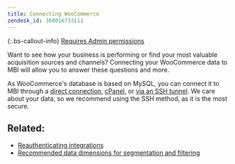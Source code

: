 ```yaml
---
title: Connecting WooCommerce
zendesk_id: 360016733111
---
```


{:.bs-callout-info}
[Requires Admin permissions](../../../administrator/user-management/user-management.md)

Want to see how your business is performing or find your most valuable acquisition sources and channels? Connecting your WooCommerce data to MBI will allow you to answer these questions and more.

As WooCommerce's database is based on MySQL, you can connect it to MBI through a [direct connection](../integrations/mysql-via-a-direct-connection.md), [cPanel](../integrations/mysql-via-cpanel.md), or [via an SSH tunnel](../integrations/mysql-via-ssh-tunnel.md). We care about your data, so we recommend using the SSH method, as it is the most secure.

## Related:

* [Reauthenticating integrations](https://support.magento.com/hc/en-us/articles/360016733151)
* [Recommended data dimensions for segmentation and filtering](../../../best-practices/segment-filter.md)
